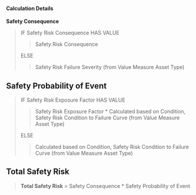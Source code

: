 
#### Calculation Details

**Safety Consequence**

> IF Safety Risk Consequence HAS VALUE
>
>> Safety Risk Consequence     
>
> ELSE
>
>> Safety Risk Failure Severity (from Value Measure Asset Type)

## Safety Probability of Event

> IF Safety Risk Exposure Factor HAS VALUE
>
>> Safety Risk Exposure Factor * Calculated based on Condition, Safety Risk Condition to Failure Curve (from Value Measure Asset Type)
>
> ELSE
>
>> Calculated based on Condition, Safety Risk Condition to Failure Curve (from Value Measure Asset Type)

## Total Safety Risk

> **Total Safety Risk** = Safety Consequence * Safety Probability of Event
